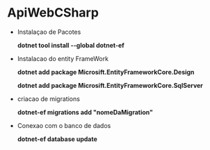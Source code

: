# ApiWebCSharp

* Instalaçao de Pacotes

  **dotnet tool install --global dotnet-ef**

* Instalacao do entity FrameWork

  **dotnet add package Microsift.EntityFrameworkCore.Design**

    **dotnet add package Microsift.EntityFrameworkCore.SqlServer**
  

* criacao de migrations </b>


  **dotnet-ef migrations add "nomeDaMigration"**

* Conexao com o banco de dados
 
    **dotnet-ef database update**
